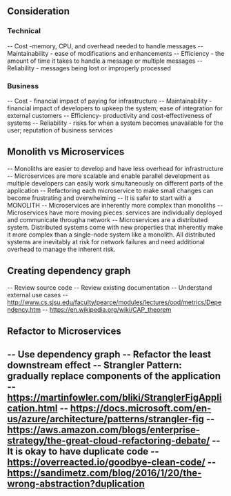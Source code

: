 ## Consideration

### Technical
-- Cost -memory, CPU, and overhead needed to handle messages
-- Maintainability - ease of modifications and enhancements
-- Efficiency - the amount of time it takes to handle a message or multiple messages
-- Reliability - messages being lost or improperly processed

### Business
-- Cost - financial impact of paying for infrastructure
-- Maintainability - financial impact of developers to upkeep the system; ease of integration for external customers
-- Efficiency- productivity and cost-effectiveness of systems
-- Reliability - risks for when a system becomes unavailable for the user; reputation of business services

## Monolith vs Microservices
-- Monoliths are easier to develop and have less overhead for infrastructure
-- Microservices are more scalable and enable parallel development as multiple developers can easily work simultaneously on different parts of the application
-- Refactoring each microservice to make small changes can become frustrating and overwhelming
-- It is safer to start with a MONOLITH
-- Microservices are inherently more complex than monoliths
-- Microservices have more moving pieces: services are individually deployed and communicate througha network
-- Microservices are a distributed system. Distributed systems come with new properties that inherently make it more complex than a single-node system like a monolith. All distributed systems are inevitably at risk for network failures and need additional overhead to manage the inherent risk.


## Creating dependency graph
-- Review source code
-- Review existing documentation
-- Understand external use cases
-- http://www.cs.sjsu.edu/faculty/pearce/modules/lectures/ood/metrics/Dependency.htm
-- https://en.wikipedia.org/wiki/CAP_theorem

## Refactor to Microservices
-- Use dependency graph
-- Refactor the least downstream effect
-- Strangler Pattern: gradually replace components of the application
-- https://martinfowler.com/bliki/StranglerFigApplication.html
-- https://docs.microsoft.com/en-us/azure/architecture/patterns/strangler-fig
-- https://aws.amazon.com/blogs/enterprise-strategy/the-great-cloud-refactoring-debate/
-- It is okay to have duplicate code
-- https://overreacted.io/goodbye-clean-code/
-- https://sandimetz.com/blog/2016/1/20/the-wrong-abstraction?duplication
-- 